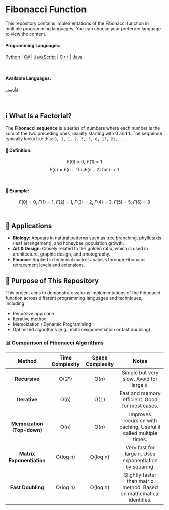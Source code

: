 # Fibonacci Function 

This repository contains implementations of the Fibonacci function in multiple programming languages, You can choose your preferred language to view the content.

#### Programming Languages:
[Python](/fibonacci/python/) | [C#](/fibonacci/csharp/) | [JavaScript](/fibonacci/javascript/) | [C++](/fibonacci/C++/) | [Java](/fibonacci/javascript/)


<br />

#### Available Languages:
[فارسی](/fibonacci/README.fa.md)

<br />

## ℹ️ What is a Factorial?
The **Fibonacci sequence** is a series of numbers where each number is the sum of the two preceding ones, usually starting with 0 and 1. The sequence typically looks like this: `0, 1, 1, 2, 3, 5, 8, 13, 21, ...`



#### 📐 Definition:
$$
F(0) = 0,\ F(1) = 1
$$
$$
F(n) = F(n - 1) + F(n - 2)\ \text{for}\ n > 1
$$

<br />

#### 🔢 Example:
$$
F(0) = 0,\ F(1) = 1,\ F(2) = 1,\ F(3) = 2,\ F(4) = 3,\ F(5) = 5,\ F(6) = 8
$$
<br/>

## 🧩 Applications


- **Biology**: Appears in natural patterns such as tree branching, phyllotaxis (leaf arrangement), and honeybee population growth.
- **Art & Design**: Closely related to the golden ratio, which is used in architecture, graphic design, and photography.
- **Finance**: Applied in technical market analysis through Fibonacci retracement levels and extensions.

## 🎯 Purpose of This Repository

This project aims to demonstrate various implementations of the Fibonacci function across different programming languages and techniques, including:

- Recursive approach
- Iterative method
- Memoization / Dynamic Programming
- Optimized algorithms (e.g., matrix exponentiation or fast doubling)

### 📊 Comparison of Fibonacci Algorithms

| Method                  | Time Complexity | Space Complexity | Notes |
|:----:|:----:|:----:|:----:|
| **Recursive**           | O(2ⁿ)            | O(n)              | Simple but very slow. Avoid for large `n`. |
| **Iterative**           | O(n)             | O(1)              | Fast and memory efficient. Good for most cases. |
| **Memoization (Top-down)** | O(n)          | O(n)              | Improves recursion with caching. Useful if called multiple times. |
| **Matrix Exponentiation**   | O(log n)       | O(log n)          | Very fast for large `n`. Uses exponentiation by squaring. |
| **Fast Doubling**         | O(log n)         | O(log n)          | Slightly faster than matrix method. Based on mathematical identities. |